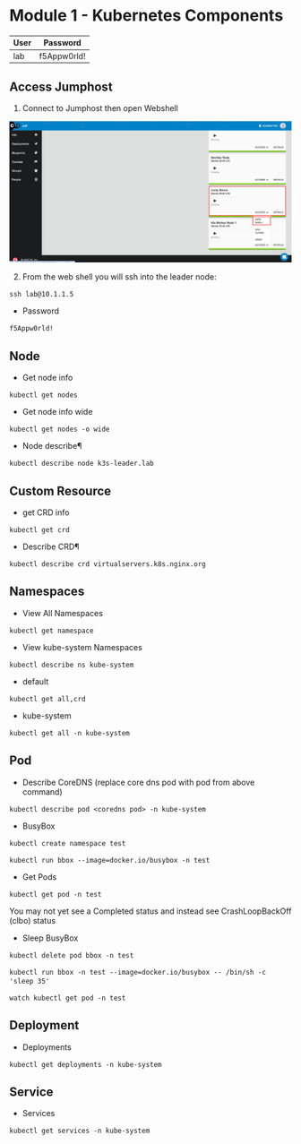 
# Module 1 - Kubernetes Components
|User|Password|
|---|---|
|lab|f5Appw0rld!|

## Access Jumphost

1. Connect to Jumphost then open Webshell
<img width="1000" alt="VSwithPolicy" src="https://github.com/bsamodro/ContainerAndKubernetes/blob/25149847079af251784e5fe6808f3ef1e043335c/images/jumphost_webshell2.png">

2. From the web shell you will ssh into the leader node:
```
ssh lab@10.1.1.5
```

- Password
```
f5Appw0rld!
```

## Node

- Get node info
```
kubectl get nodes
```
- Get node info wide
```
kubectl get nodes -o wide
```
- Node describe¶
```
kubectl describe node k3s-leader.lab
```

## Custom Resource

- get CRD info
```
kubectl get crd
```

- Describe CRD¶
```
kubectl describe crd virtualservers.k8s.nginx.org
```

## Namespaces

- View All Namespaces
```
kubectl get namespace
```

- View kube-system Namespaces
```
kubectl describe ns kube-system
```

- default
```
kubectl get all,crd
```
- kube-system
```
kubectl get all -n kube-system
```

## Pod
- Describe CoreDNS (replace core dns pod with pod from above command)
```
kubectl describe pod <coredns pod> -n kube-system
```
- BusyBox
```
kubectl create namespace test
```
```
kubectl run bbox --image=docker.io/busybox -n test
```
- Get Pods
```
kubectl get pod -n test
```
You may not yet see a Completed status and instead see CrashLoopBackOff (clbo) status

- Sleep BusyBox
```
kubectl delete pod bbox -n test
```
```
kubectl run bbox -n test --image=docker.io/busybox -- /bin/sh -c 'sleep 35'
```
```
watch kubectl get pod -n test
```

## Deployment

- Deployments
```
kubectl get deployments -n kube-system
```

## Service

- Services
```
kubectl get services -n kube-system
```




